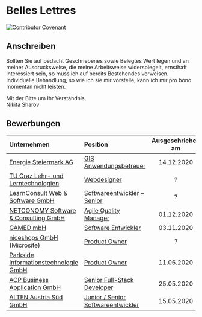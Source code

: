 # Belles Lettres

[![Contributor Covenant](https://img.shields.io/badge/Contributor%20Covenant-v2.0%20adopted-ff69b4.svg?style=for-the-badge)](https://github.com/nikita-sharov/.github/blob/master/CODE_OF_CONDUCT.md)

## Anschreiben


Sollten Sie auf bedacht Geschriebenes sowie Belegtes Wert legen und an meiner Ausdrucksweise, die meine Arbeitsweise widerspiegelt, ernsthaft interessiert sein, so muss ich auf bereits Bestehendes verweisen. Individuelle Behandlung, so wie ich sie mir vorstelle, kann ich mir pro bono momentan nicht leisten.

Mit der Bitte um Ihr Verständnis,  
Nikita Sharov

## Bewerbungen

|Unternehmen|Position|Ausgeschrieben am|
|:----------|:-------|:---------------:|
|[Energie Steiermark AG](https://www.e-steiermark.com/)|[GIS Anwendungsbetreuer](applications-for-employment/e-steiermark/gis-anwendungsbetreuer.md)|14.12.2020|
|[TU Graz Lehr- und Lerntechnologien](https://www.tugraz.at/oe/lehr-und-lerntechnologien/home/)|[Webdesigner](applications-for-employment/tugraz/webdesigner.md)|?|
|[LearnConsult Web & Software GmbH](https://www.learnconsult.com/)|[Softwareentwickler – Senior](applications-for-employment/learnconsult/softwareentwickler-senior.md)|?|
|[NETCONOMY Software & Consulting GmbH](https://www.netconomy.ne)|[Agile Quality Manager](applications-for-employment/netconomy/agile-quality-manager.md)|01.12.2020|
|[GAMED mbH](https://www.gamed.com/)|[Software Entwickler](applications-for-employment/gamed/software-entwickler.md)|03.11.2020|
|[niceshops GmbH](https://nicecodevalley.niceshops.com/) (Microsite)|[Product Owner](applications-for-employment/niceshops/product-owner.md)|?|
|[Parkside Informationstechnologie GmbH](https://www.parkside-interactive.com)|[Product Owner](applications-for-employment/parkside/product-owner.md)|11.06.2020|
|[ACP Business Application GmbH](https://www.acp.at/standorte/detail/graz-acp-business-applications-gmbh)|[Senior Full-Stack Developer](applications-for-employment/acp/senior-full-stack-developer.md)|25.05.2020|
|[ALTEN Austria Süd GmbH](https://www.alten.at)|[Junior / Senior Softwareentwickler](applications-for-employment/alten/junior-senior-softwareentwickler/motivational-letter.md)|15.05.2020|
